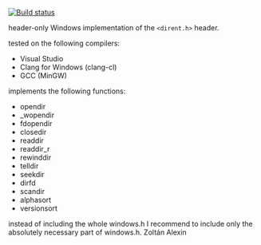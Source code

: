 [![Build status](https://ci.appveyor.com/api/projects/status/j2t87b4gkg33yo2b?svg=true)](https://ci.appveyor.com/project/SSE4/dirent-h)

header-only Windows implementation of the `<dirent.h>` header.

tested on the following compilers:
- Visual Studio
- Clang for Windows (clang-cl)
- GCC (MinGW)

implements the following functions:
- opendir
- _wopendir
- fdopendir
- closedir
- readdir
- readdir_r
- rewinddir
- telldir
- seekdir
- dirfd
- scandir
- alphasort
- versionsort

instead of including the whole windows.h I recommend to include only the absolutely necessary part of windows.h.
Zoltán Alexin
